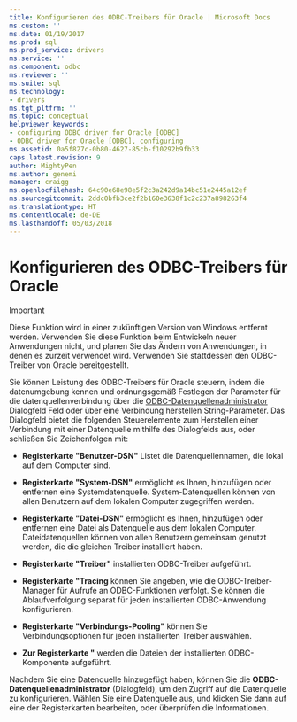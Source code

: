 ```yaml
---
title: Konfigurieren des ODBC-Treibers für Oracle | Microsoft Docs
ms.custom: ''
ms.date: 01/19/2017
ms.prod: sql
ms.prod_service: drivers
ms.service: ''
ms.component: odbc
ms.reviewer: ''
ms.suite: sql
ms.technology:
- drivers
ms.tgt_pltfrm: ''
ms.topic: conceptual
helpviewer_keywords:
- configuring ODBC driver for Oracle [ODBC]
- ODBC driver for Oracle [ODBC], configuring
ms.assetid: 0a5f827c-0b80-4627-85cb-f10292b9fb33
caps.latest.revision: 9
author: MightyPen
ms.author: genemi
manager: craigg
ms.openlocfilehash: 64c90e68e98e5f2c3a242d9a14bc51e2445a12ef
ms.sourcegitcommit: 2ddc0bfb3ce2f2b160e3638f1c2c237a898263f4
ms.translationtype: HT
ms.contentlocale: de-DE
ms.lasthandoff: 05/03/2018
---
```

# <a name="configuring-the-odbc-driver-for-oracle"></a>Konfigurieren des ODBC-Treibers für Oracle
> [!IMPORTANT]  
>  Diese Funktion wird in einer zukünftigen Version von Windows entfernt werden. Verwenden Sie diese Funktion beim Entwickeln neuer Anwendungen nicht, und planen Sie das Ändern von Anwendungen, in denen es zurzeit verwendet wird. Verwenden Sie stattdessen den ODBC-Treiber von Oracle bereitgestellt.  
  
 Sie können Leistung des ODBC-Treibers für Oracle steuern, indem die datenumgebung kennen und ordnungsgemäß Festlegen der Parameter für die datenquellenverbindung über die [ODBC-Datenquellenadministrator](../../odbc/admin/odbc-data-source-administrator.md) Dialogfeld Feld oder über eine Verbindung herstellen String-Parameter. Das Dialogfeld bietet die folgenden Steuerelemente zum Herstellen einer Verbindung mit einer Datenquelle mithilfe des Dialogfelds aus, oder schließen Sie Zeichenfolgen mit:  
  
-   **Registerkarte "Benutzer-DSN"** Listet die Datenquellennamen, die lokal auf dem Computer sind.  
  
-   **Registerkarte "System-DSN"** ermöglicht es Ihnen, hinzufügen oder entfernen eine Systemdatenquelle. System-Datenquellen können von allen Benutzern auf dem lokalen Computer zugegriffen werden.  
  
-   **Registerkarte "Datei-DSN"** ermöglicht es Ihnen, hinzufügen oder entfernen eine Datei als Datenquelle aus dem lokalen Computer. Dateidatenquellen können von allen Benutzern gemeinsam genutzt werden, die die gleichen Treiber installiert haben.  
  
-   **Registerkarte "Treiber"** installierten ODBC-Treiber aufgeführt.  
  
-   **Registerkarte "Tracing** können Sie angeben, wie die ODBC-Treiber-Manager für Aufrufe an ODBC-Funktionen verfolgt. Sie können die Ablaufverfolgung separat für jeden installierten ODBC-Anwendung konfigurieren.  
  
-   **Registerkarte "Verbindungs-Pooling"** können Sie Verbindungsoptionen für jeden installierten Treiber auswählen.  
  
-   **Zur Registerkarte "** werden die Dateien der installierten ODBC-Komponente aufgeführt.  
  
 Nachdem Sie eine Datenquelle hinzugefügt haben, können Sie die **ODBC-Datenquellenadministrator** (Dialogfeld), um den Zugriff auf die Datenquelle zu konfigurieren. Wählen Sie eine Datenquelle aus, und klicken Sie dann auf eine der Registerkarten bearbeiten, oder überprüfen die Informationen.
